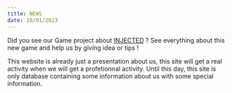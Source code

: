 ```yaml
---
title: NEWS
date: 18/01/2023
---
```

Did you see our Game project about [INJECTED](injected/) ?
See everything about this new game and help us by giving idea or tips !

This website is already just a presentation about us, this site will get a real activity when we will get a profetionnal activity. 
Until this day, this site is only database containing some information about us with some special information.
